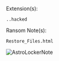 Extension(s): 
```
..hacked
```
Ransom Note(s): 
```
Restore_Files.html
```

![AstroLockerNote](https://github.com/user-attachments/assets/e9c45cc7-0bb1-4adc-83ed-e60fc32bb7e5)
